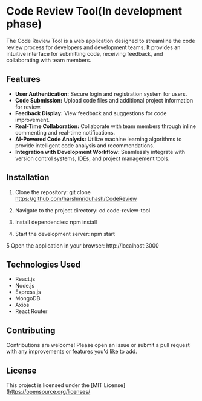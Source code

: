 # Code Review Tool(In development phase)

The Code Review Tool is a web application designed to streamline the code review process for developers and development teams. It provides an intuitive interface for submitting code, receiving feedback, and collaborating with team members.

## Features

- **User Authentication:** Secure login and registration system for users.
- **Code Submission:** Upload code files and additional project information for review.
- **Feedback Display:** View feedback and suggestions for code improvement.
- **Real-Time Collaboration:** Collaborate with team members through inline commenting and real-time notifications.
- **AI-Powered Code Analysis:** Utilize machine learning algorithms to provide intelligent code analysis and recommendations.
- **Integration with Development Workflow:** Seamlessly integrate with version control systems, IDEs, and project management tools.

## Installation

1. Clone the repository:
git clone https://github.com/harshmriduhash/CodeReview

2. Navigate to the project directory:
cd code-review-tool

3. Install dependencies:
npm install

4. Start the development server:
npm start

5 Open the application in your browser:
http://localhost:3000

## Technologies Used

- React.js
- Node.js
- Express.js
- MongoDB
- Axios
- React Router

## Contributing

Contributions are welcome! Please open an issue or submit a pull request with any improvements or features you'd like to add.

## License

This project is licensed under the [MIT License](https://opensource.org/licenses/